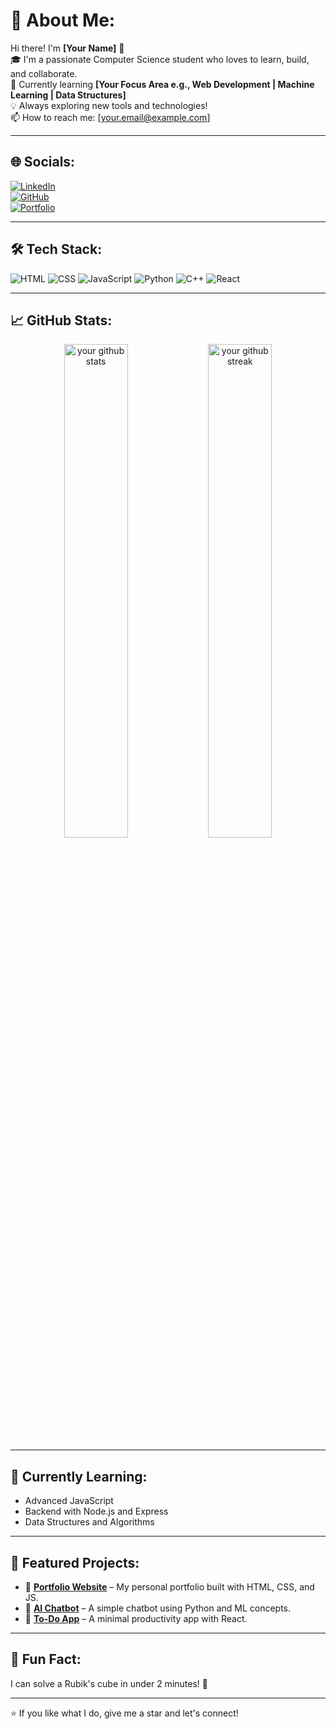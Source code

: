 # 💫 About Me:
Hi there! I'm **[Your Name]** 👋  
🎓 I'm a passionate Computer Science student who loves to learn, build, and collaborate.  
🌱 Currently learning **[Your Focus Area e.g., Web Development | Machine Learning | Data Structures]**  
💡 Always exploring new tools and technologies!  
📫 How to reach me: [your.email@example.com]

---

## 🌐 Socials:
[![LinkedIn](https://img.shields.io/badge/LinkedIn-blue?logo=linkedin&logoColor=white)](https://linkedin.com/in/yourprofile)  
[![GitHub](https://img.shields.io/badge/GitHub-000?logo=github&logoColor=white)](https://github.com/yourusername)  
[![Portfolio](https://img.shields.io/badge/Portfolio-FF5722?logo=Firefox&logoColor=white)](https://yourportfolio.com)

---

## 🛠️ Tech Stack:
![HTML](https://img.shields.io/badge/-HTML5-E34F26?logo=html5&logoColor=white)
![CSS](https://img.shields.io/badge/-CSS3-1572B6?logo=css3&logoColor=white)
![JavaScript](https://img.shields.io/badge/-JavaScript-F7DF1E?logo=javascript&logoColor=black)
![Python](https://img.shields.io/badge/-Python-3776AB?logo=python&logoColor=white)
![C++](https://img.shields.io/badge/-C++-00599C?logo=cplusplus&logoColor=white)
![React](https://img.shields.io/badge/-React-61DAFB?logo=react&logoColor=black)

---

## 📈 GitHub Stats:
<div align="center">
  <img src="https://github-readme-stats.vercel.app/api?username=yourusername&show_icons=true&theme=radical" alt="your github stats" width="45%" /> 
  <img src="https://github-readme-streak-stats.herokuapp.com/?user=yourusername&theme=radical" alt="your github streak" width="45%" />
</div>

---

## 🧠 Currently Learning:
- Advanced JavaScript
- Backend with Node.js and Express
- Data Structures and Algorithms

---

## 📂 Featured Projects:
- 🎨 **[Portfolio Website](https://yourportfolio.com)** – My personal portfolio built with HTML, CSS, and JS.
- 🧠 **[AI Chatbot](https://github.com/yourusername/chatbot-project)** – A simple chatbot using Python and ML concepts.
- 📱 **[To-Do App](https://github.com/yourusername/todo-app)** – A minimal productivity app with React.

---

## 🎯 Fun Fact:
I can solve a Rubik's cube in under 2 minutes! 🧊

---

⭐️ If you like what I do, give me a star and let's connect!

